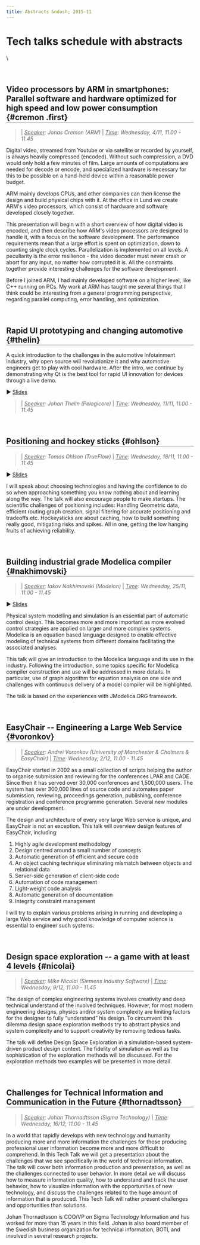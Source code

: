 ```yaml
---
title: Abstracts &ndash; 2015-11
---
```




  <style>
  h2.first {
    margin-top: 1em;
    border-bottom: 2px solid #BBB;
  }
  h2 {
    margin-top: 3em;
    border-bottom: 2px solid #BBB;
  }
  </style>



# Tech talks schedule with abstracts

\



## Video processors by ARM in smartphones: Parallel software and hardware optimized for high speed and low power consumption {#cremon .first}

>| *<u>Speaker</u>: Jonas Cremon (ARM)*
>| *<u>Time</u>: Wednesday, 4/11, 11.00 - 11.45*

Digital video, streamed from Youtube or via satellite or recorded by
yourself, is always heavily compressed (encoded). Without such compression,
a DVD would only hold a few minutes of film. Large amounts of computations
are needed for decode or encode, and specialized hardware is necessary for
this to be possible on a hand-held device within a reasonable power budget.

ARM mainly develops CPUs, and other companies can then license the design
and build physical chips with it. At the office in Lund we create ARM's
video processors, which consist of hardware and software developed closely
together.

This presentation will begin with a short overview of how digital video is
encoded, and then describe how ARM's video processors are designed to
handle it, with a focus on the software development. The performance
requirements mean that a large effort is spent on optimization, down to
counting single clock cycles. Parallelization is implemented on all levels.
A peculiarity is the error resilience - the video decoder must never crash
or abort for any input, no matter how corrupted it is. All the constraints
together provide interesting challenges for the software development.

Before I joined ARM, I had mainly developed software on a higher level,
like C++ running on PCs. My work at ARM has taught me several things that I
think could be interesting from a general programming perspective,
regarding parallel computing, error handling, and optimization.



## Rapid UI prototyping and changing automotive {#thelin}

A quick introduction to the challenges in the automotive infotainment
industry, why open source will revolutionize it and why automotive
engineers get to play with cool hardware. After the intro, we continue
by demonstrating why Qt is the best tool for rapid UI innovation for
devices through a live demo.

▶ [Slides](thelin_pelagicore.pdf)

>| *<u>Speaker</u>: Johan Thelin (Pelagicore)*
>| *<u>Time</u>: Wednesday, 11/11, 11.00 - 11.45*



## Positioning and hockey sticks {#ohlson}

>| *<u>Speaker</u>: Tomas Ohlson (TrueFlow)*
>| *<u>Time</u>: Wednesday, 18/11, 11.00 - 11.45*

▶ [Slides](ohlson_trueflow.pdf)

I will speak about choosing technologies and having the confidence to do
so when approaching something you know nothing about and learning along the
way. The talk will also encourage people to make startups.
The scientific challenges of positioning includes: Handling Geometric data,
efficient routing graph creation, signal filtering for accurate positioning
and tradeoffs etc.
Hockeysticks are about caching, how to build something really good,
mitigating risks and spikes. All in one, getting the low hanging fruits of
achieving reliability.



## Building industrial grade Modelica compiler {#nakhimovski}

>| *<u>Speaker</u>: Iakov Nakhimovski (Modelon)*
>| *<u>Time</u>: Wednesday, 25/11, 11.00 - 11.45*

▶ [Slides](nakhimovski_modelon.pptx)

Physical system modelling and simulation is an essential part of automatic
control design. This becomes more and more important as more evolved
control strategies are applied on larger and more complex systems. Modelica
is an equation based language designed to enable effective modeling of
technical systems from different domains facilitating the associated
analyses.

This talk will give an introduction to the Modelica language and its use in
the industry. Following the introduction, some topics specific for Modelica
compiler construction and use will be addressed in more details. In
particular, use of graph algorithm for equation analysis on one side and
challenges with continuous delivery of a model compiler will be highlighted.

The talk is based on the experiences with JModelica.ORG framework.



## EasyChair -- Engineering a Large Web Service {#voronkov}

>| *<u>Speaker</u>: Andrei Voronkov (University of Manchester & Chalmers & EasyChair)*
>| *<u>Time</u>: Wednesday, 2/12, 11.00 - 11.45*

EasyChair started in 2002 as a small collection of scripts helping the
author to organise submission and reviewing for the conferences LPAR
and CADE. Since then it has served over 30,000 conferences and
1,500,000 users. The system has over 300,000 lines of source code and
automates paper submission, reviewing, proceedings generation,
publishing, conference registration and conference programme
generation. Several new modules are under development.

The design and architecture of every very large Web service is unique,
and EasyChair is not an exception. This talk will overview design
features of EasyChair, including:

  1. Highly agile development methodology
  2. Design centred around a small number of concepts
  3. Automatic generation of efficient and secure code
  4. An object caching technique eliminating mismatch between objects and relational data
  5. Server-side generation of client-side code
  6. Automation of code management
  7. Light-weight code analysis
  8. Automatic generation of documentation
  9. Integrity constraint management

I will try to explain various problems arising in running and
developing a large Web service and why good knowledge of computer
science is essential to engineer such systems.



## Design space exploration -- a game with at least 4 levels {#nicolai}

>| *<u>Speaker</u>: Mike Nicolai (Siemens Industry Software)*
>| *<u>Time</u>: Wednesday, 9/12, 11.00 - 11.45*

The design of complex engineering systems involves creativity and deep
technical understand of the involved techniques. However, for most modern
engineering designs, physics and/or system complexity are limiting factors
for the designer to fully “understand” his design.  To circumvent this
dilemma design space exploration methods try to abstract physics and system
complexity and to support creativity by removing tedious tasks.

The talk will define Design Space Exploration in a simulation-based
system-driven product design context. The fidelity of simulation as well as
the sophistication of the exploration methods will be discussed. For the
exploration methods two examples will be presented in more detail.



## Challenges for Technical Information and Communication in the Future {#thornadtsson}

>| *<u>Speaker</u>: Johan Thornadtsson (Sigma Technology)*
>| *<u>Time</u>: Wednesday, 16/12, 11.00 - 11.45*

In a world that rapidly develops with new technology and humanity producing
more and more information the challenges for those producing professional
user information become more and more difficult to comprehend. In this Tech
Talk we will get a presentation about the challenges that we see
specifically in the world of technical information. The talk will cover
both information production and presentation, as well as the challenges
connected to user behavior. In more detail we will discuss how to measure
information quality, how to understand and track the user behavior, how to
visualize information with the opportunities of new technology, and discuss
the challenges related to the huge amount of information that is produced.
This Tech Talk will rather present challenges and opportunities than
solutions.

Johan Thornadtsson is COO/VP on Sigma Technology Information and has worked
for more than 15 years in this field. Johan is also board member of the
Swedish business organization for technical information, BOTI, and involved
in several research projects.


